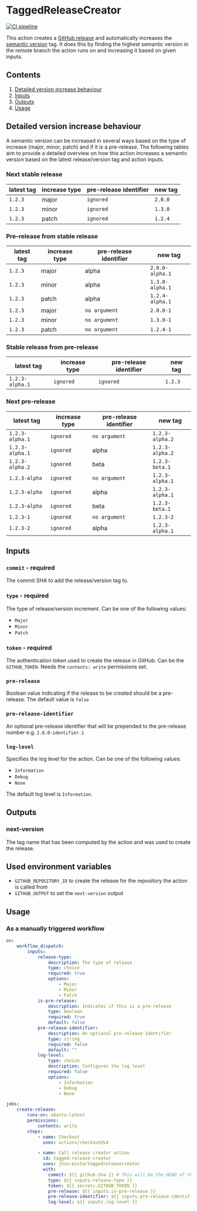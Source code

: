 # TaggedReleaseCreator

[![CI pipeline](https://github.com/jhin-mista/TaggedReleaseCreator/actions/workflows/ci.yml/badge.svg?branch=main)](https://github.com/jhin-mista/TaggedReleaseCreator/actions/workflows/ci.yml)

This action creates a [GitHub release](https://docs.github.com/en/repositories/releasing-projects-on-github/about-releases) and automatically increases the [semantic version](https://semver.org) tag. It does this by finding the highest semantic version in the remote branch the action runs on and increasing it based on given inputs.

## Contents
1. [Detailed version increase behaviour](#detailed-version-increase-behaviour)
1. [Inputs](#inputs)
1. [Outputs](#outputs)
1. [Usage](#usage)

## Detailed version increase behaviour
A semantic version can be increased in several ways based on the type of increase (major, minor, patch) and if it is a pre-release. The following tables aim to provide a detailed overview on how this action increases a semantic version based on the latest release/version tag and action inputs.

### Next stable release
| latest tag | increase type | pre-release identifier | new tag |
|--------|--------|--------|--------|
| `1.2.3` | major | `ignored` | `2.0.0` |
| `1.2.3` | minor | `ignored` | `1.3.0` |
| `1.2.3` | patch | `ignored` | `1.2.4` |

### Pre-release from stable release
| latest tag | increase type | pre-release identifier | new tag |
|--------|--------|--------|--------|
| `1.2.3` | major | alpha | `2.0.0-alpha.1` |
| `1.2.3` | minor | alpha | `1.3.0-alpha.1` |
| `1.2.3` | patch | alpha | `1.2.4-alpha.1` |
| `1.2.3` | major | `no argument` | `2.0.0-1` |
| `1.2.3` | minor | `no argument` | `1.3.0-1` |
| `1.2.3` | patch | `no argument` | `1.2.4-1` |

### Stable release from pre-release
| latest tag | increase type | pre-release identifier | new tag |
|--------|--------|--------|--------|
| `1.2.3-alpha.1` | `ignored` | `ignored` | `1.2.3` | 

### Next pre-release
| latest tag | increase type | pre-release identifier | new tag |
|--------|--------|--------|--------|
| `1.2.3-alpha.1` | `ignored` | `no argument` | `1.2.3-alpha.2` | 
| `1.2.3-alpha.1` | `ignored` | alpha | `1.2.3-alpha.2` |
| `1.2.3-alpha.2` | `ignored` | beta | `1.2.3-beta.1` | 
| `1.2.3-alpha` | `ignored` | `no argument` | `1.2.3-alpha.1` |
| `1.2.3-alpha` | `ignored` | alpha | `1.2.3-alpha.1` |
| `1.2.3-alpha` | `ignored` | beta | `1.2.3-beta.1` |
| `1.2.3-1` | `ignored` | `no argument`| `1.2.3-2` |
| `1.2.3-2` | `ignored` | alpha | `1.2.3-alpha.1` |

## Inputs

### `commit` - required
The commit SHA to add the release/version tag to.

### `type` - required
The type of release/version increment. Can be one of the following values:
- `Major`
- `Minor`
- `Patch`

### `token` - required
The authentication token used to create the release in GitHub. Can be the `GITHUB_TOKEN`. Needs the `contents: write` permissions set.

### `pre-release`
Boolean value indicating if the release to be created should be a pre-release. The default value is `false`

### `pre-release-identifier`
An optional pre-release identifier that will be prepended to the pre-release number e.g. `2.0.0-identifier.1`

### `log-level`
Specifies the log level for the action. Can be one of the following values:
- `Information`
- `Debug`
- `None`

The default log level is `Information`.

## Outputs

### next-version
The tag name that has been computed by the action and was used to create the release.

## Used environment variables
- `GITHUB_REPOSITORY_ID` to create the release for the repository the action is called from
- `GITHUB_OUTPUT` to set the `next-version` output

## Usage

### As a manually triggered workflow
```yaml
on:
    workflow_dispatch: 
        inputs:
            release-type:
                description: The type of release
                type: choice
                required: true
                options:
                    - Major
                    - Minor
                    - Patch
            is-pre-release:
                description: Indicates if this is a pre-release
                type: boolean
                required: true
                default: false
            pre-release-identifier:
                description: An optional pre-release identifier
                type: string
                required: false
                default: ""
            log-level:
                type: choice
                description: Configures the log level
                required: false
                options:
                    - Information
                    - Debug
                    - None

jobs:
    create-release:
        runs-on: ubuntu-latest
        permissions:
            contents: write
        steps:
            - name: Checkout
              uses: actions/checkout@v4

            - name: Call release creator action
              id: tagged-release-creator
              uses: jhin-mista/taggedreleasecreator
              with:
                commit: ${{ github.sha }} # This will be the HEAD of the branch the workflow runs on
                type: ${{ inputs.release-type }}
                token: ${{ secrets.GITHUB_TOKEN }}
                pre-release: ${{ inputs.is-pre-release }}
                pre-release-identifier: ${{ inputs.pre-release-identifier }}
                log-level: ${{ inputs.log-level }}
```

